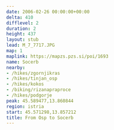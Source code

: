 ```yaml
---
date: 2006-02-26 00:00:00+00:00
delta: 410
difflevel: 2
duration: 2
height: 437
layout: stub
lead: M_7_7717.JPG
map: 1
maplink: https://mapzs.pzs.si/poi/1693
name: Socerb
nearby:
- /hikes/zgornjikras
- /hikes/tinjan_osp
- /hikes/kokos
- /biking/rizanapraproce
- /hikes/podgorje
peak: 45.589477,13.860844
region: istria
start: 45.571298,13.857212
title: From Osp to Socerb
---
```

